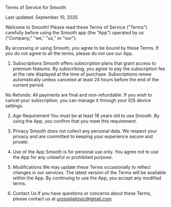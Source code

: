 Terms of Service for Smooth

Last updated: September 10, 2025

Welcome to Smooth! Please read these Terms of Service ("Terms") carefully before using the Smooth app (the "App") operated by us ("Company," "we," "us," or "our").

By accessing or using Smooth, you agree to be bound by these Terms. If you do not agree to all the terms, please do not use our App.

1. Subscriptions
Smooth offers subscription plans that grant access to premium features. By subscribing, you agree to pay the subscription fee at the rate displayed at the time of purchase. Subscriptions renew automatically unless canceled at least 24 hours before the end of the current period.

No Refunds: All payments are final and non-refundable. If you wish to cancel your subscription, you can manage it through your iOS device settings.

2. Age Requirement
You must be at least 18 years old to use Smooth. By using the App, you confirm that you meet this requirement.

3. Privacy
Smooth does not collect any personal data. We respect your privacy and are committed to keeping your experience secure and private.

4. Use of the App
Smooth is for personal use only. You agree not to use the App for any unlawful or prohibited purpose.

5. Modifications
We may update these Terms occasionally to reflect changes in our services. The latest version of the Terms will be available within the App. By continuing to use the App, you accept any modified terms.

6. Contact Us
If you have questions or concerns about these Terms, please contact us at urosmijajlovic@gmail.com